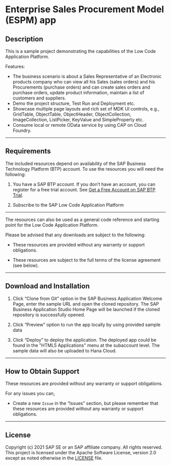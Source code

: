 # Enterprise Sales Procurement Model (ESPM) app

## Description

This is a sample project demonstrating the capabilities of the Low Code Application Platform.

Features:

- The business scenario is about a Sales Representative of an Electronic products company who can view all his Sales (sales orders) and his Procurements (purchase orders) and can create sales orders and purchase orders, update product information, maintain a list of customers and suppliers.
- Demo the project structure, Test Run and Deployment etc.
- Showcase multiple page layouts and rich set of MDK UI controls, e.g., GridTable, ObjectTable, ObjectHeader, ObjectCollection, ImageCollection, ListPicker, KeyValue and SimpleProperty etc.
- Consume local or remote OData service by using CAP on Cloud Foundry.

***

## Requirements
The included resources depend on availability of the SAP Business Technology Platform (BTP) account. To use the resources you will need the following:
1. You have a SAP BTP account. If you don’t have an account, you can register for a free trial account.
	See [Get a Free Account on SAP BTP Trial](https://www.sap.com/developer/tutorials/hcp-create-trial-account.html).

2. Subscribe to the SAP Low Code Application Platform

***

The resources can also be used as a general code reference and starting point for the Low Code Application Platform.

Please be advised that any downloads are subject to the following:

* These resources are provided without any warranty or support obligations.

* These resources are subject to the full terms of the license agreement (see below).

***
## Download and Installation

1. Click “Clone from Git” option in the SAP Business Application Welcome Page, enter the sample URL and open the cloned repository. The SAP Business Application Studio Home Page will be launched if the cloned repository is successfully opened.

2. Click “Preview” option to run the app locally by using provided sample data

3. Click “Deploy” to deploy the application. The deployed app could be found in the "HTML5 Applications" menu at the subaccount level. The sample data will also be uploaded to Hana Cloud.

***
## How to Obtain Support

These resources are provided *without* any warranty or support obligations.

For any issues you can,
* Create a new `Issue` in the “Issues” section, but please remember that these resources are provided *without* any warranty or support obligations.

***
## License
Copyright (c) 2021 SAP SE or an SAP affiliate company. All rights reserved. This project is licensed under the Apache Software License, version 2.0 except as noted otherwise in the [LICENSE](LICENSES/Apache-2.0.txt) file.

